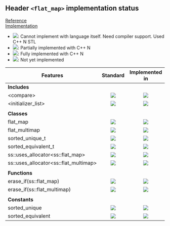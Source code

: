 ## Header `<flat_map>` implementation status

[Reference](https://en.cppreference.com/w/cpp/header/flat_map)  
[Implementation](../ss/include/ss/flat_map.h)

* ![](https://img.shields.io/badge/C%2B%2B-N-red): Cannot implement with language itself. Need compiler support. Used C++ N STL
* ![](https://img.shields.io/badge/C%2B%2B-N-blue): Partially implemented with C++ N
* ![](https://img.shields.io/badge/C%2B%2B-N-green): Fully implemented with C++ N
* ![][notyet]: Not yet implemented

| Features                                     | Standard             | Implemented in                    |
|----------------------------------------------|:--------------------:|:---------------------------------:|
| **Includes**                                 |                      |                                   |
| \<compare>                                   | ![][cpp20]           | ![][notyet]                       |
| \<initializer_list>                          | ![][cpp11]           | ![][notyet]                       |
|                                              |                      |                                   |
| **Classes**                                  |                      |                                   |
| flat_map                                     | ![][cpp23]           | ![][notyet]                       |
| flat_multimap                                | ![][cpp23]           | ![][notyet]                       |
| sorted_unique_t                              | ![][cpp23]           | ![][notyet]                       |
| sorted_equivalent_t                          | ![][cpp23]           | ![][notyet]                       |
| ss::uses_allocator\<ss::flat_map>            | ![][cpp23]           | ![][notyet]                       |
| ss::uses_allocator\<ss::flat_multimap>       | ![][cpp23]           | ![][notyet]                       |
|                                              |                      |                                   |
| **Functions**                                |                      |                                   |
| erase_if(ss::flat_map)                       | ![][cpp23]           | ![][notyet]                       |
| erase_if(ss::flat_multimap)                  | ![][cpp23]           | ![][notyet]                       |
|                                              |                      |                                   |
| **Constants**                                |                      |                                   |
| sorted_unique                                | ![][cpp23]           | ![][notyet]                       |
| sorted_equivalent                            | ![][cpp23]           | ![][notyet]                       |


<!--
	C++11: 1	| 0
	C++20: 1	| 0
	C++23: 10	| 0

	Total: 12	| 0-->

[notyet]: https://img.shields.io/badge/Not_yet-orange
[removed]: https://img.shields.io/badge/Removed-red
[legacy]: https://img.shields.io/badge/legacy-grey

[cppno11]: https://img.shields.io/badge/C%2B%2B-11-red
[cppno14]: https://img.shields.io/badge/C%2B%2B-14-red
[cppno17]: https://img.shields.io/badge/C%2B%2B-17-red
[cppno20]: https://img.shields.io/badge/C%2B%2B-20-red
[cppno23]: https://img.shields.io/badge/C%2B%2B-23-red

[cpppt11]: https://img.shields.io/badge/C%2B%2B-11-blue
[cpppt14]: https://img.shields.io/badge/C%2B%2B-14-blue
[cpppt17]: https://img.shields.io/badge/C%2B%2B-17-blue
[cpppt20]: https://img.shields.io/badge/C%2B%2B-20-blue
[cpppt23]: https://img.shields.io/badge/C%2B%2B-23-blue

[cpp11]: https://img.shields.io/badge/C%2B%2B-11-green
[cpp14]: https://img.shields.io/badge/C%2B%2B-14-green
[cpp17]: https://img.shields.io/badge/C%2B%2B-17-green
[cpp20]: https://img.shields.io/badge/C%2B%2B-20-green
[cpp23]: https://img.shields.io/badge/C%2B%2B-23-green
